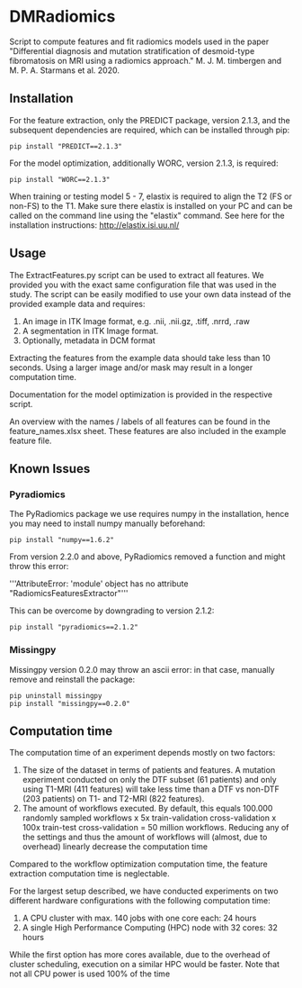 # DMRadiomics
Script to compute features and fit radiomics models used in the paper "Differential diagnosis and
mutation stratification of desmoid-type fibromatosis on MRI using a radiomics approach."
M. J. M. timbergen and M. P. A. Starmans et al. 2020.

## Installation
For the feature extraction, only the PREDICT package, version 2.1.3,
and the subsequent dependencies are required, which can be installed through pip:

    pip install "PREDICT==2.1.3"

For the model optimization, additionally WORC, version 2.1.3, is required:

    pip install "WORC==2.1.3"

When training or testing model 5 - 7, elastix is required to align the T2 (FS or non-FS)
to the T1. Make sure there elastix is installed on your PC and can be called on
the command line using the "elastix" command. See here for the installation
instructions: http://elastix.isi.uu.nl/

## Usage
The ExtractFeatures.py script can be used to extract all features. We provided
you with the exact same configuration file that was used in the study. The
script can be easily modified to use your own data instead of the
provided example data and requires:

1. An image in ITK Image format, e.g. .nii, .nii.gz, .tiff, .nrrd, .raw
2. A segmentation in ITK Image format.
3. Optionally, metadata in DCM format

Extracting the features from the example data should take less than 10 seconds.
Using a larger image and/or mask may result in a longer computation time.

Documentation for the model optimization is provided in the respective script.

An overview with the names / labels of all features can be found in the
feature_names.xlsx sheet. These features are also included in the example
feature file.

## Known Issues

### Pyradiomics
The PyRadiomics package we use requires numpy in the installation, hence
you may need to install numpy manually beforehand:

    pip install "numpy==1.6.2"

From version 2.2.0 and above, PyRadiomics removed a function and might throw
this error:

'''AttributeError: 'module' object has no attribute "RadiomicsFeaturesExtractor"'''

This can be overcome by downgrading to version 2.1.2:

    pip install "pyradiomics==2.1.2"

### Missingpy
Missingpy version 0.2.0 may throw an ascii error: in that case, manually
remove and reinstall the package:

    pip uninstall missingpy
    pip install "missingpy==0.2.0"


## Computation time
The computation time of an experiment depends mostly on two factors:

1. The size of the dataset in terms of patients and features. A mutation experiment conducted
  on only the DTF subset (61 patients) and only using T1-MRI (411 features)
  will take less time than a DTF vs non-DTF (203 patients) on T1- and T2-MRI (822 features).
2. The amount of workflows executed. By default, this equals
  100.000 randomly sampled workflows x 5x train-validation cross-validation x 100x train-test cross-validation
  = 50 million workflows. Reducing any of the settings and thus the amount of workflows will (almost, due to overhead) linearly decrease the computation time

Compared to the workflow optimization computation time, the feature extraction
computation time is neglectable.

For the largest setup described, we have conducted experiments on two different hardware configurations with the following computation time:

1. A CPU cluster with max. 140 jobs with one core each: 24 hours
2. A single High Performance Computing (HPC) node with 32 cores: 32 hours

While the first option has more cores available, due to the overhead of cluster scheduling, execution on a similar HPC would be faster.
Note that not all CPU power is used 100% of the time

